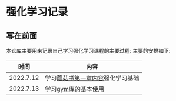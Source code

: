 # 强化学习记录

## 写在前面

本仓库主要用来记录自己学习强化学习课程的主要过程: 主要的安排如下:

|时间|内容|
|----|----|
|2022.7.12|学习[蘑菇书第一章内容](https://datawhalechina.github.io/easy-rl/#/chapter1/chapter1)强化学习基础|
|2022.7.13|学习[gym库](https://www.gymlibrary.ml/content/api/)的基本使用|
